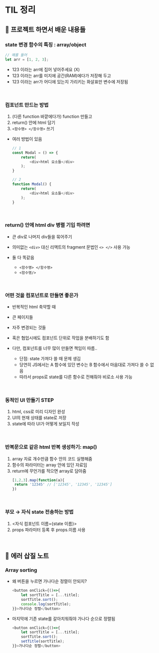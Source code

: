 # TIL 정리

## 📝 프로젝트 하면서 배운 내용들

### state 변경 함수의 특징 : array/object
  ```javascript
  // 예를 들어
  let arr = [1, 2, 3];
  ```
- 123 이라는 arr에 집어 넣어주세요 (X)
- 123 이라는 arr를 미지에 공간(RAM)에다가 저장해 두고
- 123 이라는 arr가 어디에 있는지 가리키는 화살표만 변수에 저장됨

<br/>

### 컴포넌트 만드는 방법
  1. (다른 function 바깥에다가) function 만들고 
  2. return() 안에 html 담기
  3. `<함수명> </함수명>` 쓰기

- 여러 방법이 있음
    ```javascript
    // 1
    const Modal = () => {
        return(
            <div>html 요소들</div>
        );
    }

    // 2
    function Modal() {
        return(
            <div>html 요소들</div>
        );
    }
    ```

<br/>

### return() 안에 html div 병렬 기입 하려면
  - 큰 div로 나머지 div들을 묶어주기
  - 의미없는 `<div>` 대신 리액트의 fragment 문법인 `<> </>` 사용 가능

- 둘 다 똑같음
  - `<함수명> </함수명>`
  - `<함수명/>`

<br/>

### 어떤 것을 컴포넌트로 만들면 좋은가
  - 반복적인 html 축약할 때
  - 큰 페이지들
  - 자주 변경되는 것들
  - 혹은 협업시에도 컴포넌트 단위로 작업을 분배하기도 함

- 다만, 컴포넌트를 너무 많이 만들면 책임이 따름..
  - 단점: state 가져다 쓸 때 문제 생김
  - 당연히 JS에서는 A 함수에 있던 변수는 B 함수에서 마음대로 가져다 쓸 수 없음
  - 따라서 props로 state를 다른 함수로 전해줘야 비로소 사용 가능

<br/>

### 동적인 UI 만들기 STEP
1. html, css로 미리 디자인 완성
2. UI의 현재 상태를 state로 저장
3. state에 따라 UI가 어떻게 보일지 작성

<br/>

### 반복문으로 같은 html 반복 생성하기: map()
1. array 자료 개수만큼 함수 안의 코드 실행해줌
2. 함수의 파라미터는 array 안에 있던 자료임
3. return에 무언가를 적으면 array로 담아줌
   ```javascript
   [1,2,3].map(function(a){
    return '12345' // ['12345', '12345', '12345']
   })
   ```
<br/>

### 부모 → 자식 state 전송하는 방법
1. <자식 컴포넌트 이름={state 이름}>
2. props 파라미터 등록 후 props.이름 사용

<br/>

## 📝 에러 삽질 노트

### Array sorting
- 왜 버튼을 누르면 가나다순 정렬이 안되지?
    ```javascript
    <button onClick={()=>{
        let sortTitle = [...title];
        sortTitle.sort();
        console.log(sortTitle);
    }}>가나다순 정렬</button>
    ```

- 마지막에 기존 state를 갈아치워줘야 가나다 순으로 정렬됨
    ```javascript
    <button onClick={()=>{
        let sortTitle = [...title];
        sortTitle.sort();
        setTitle(sortTitle);
    }}>가나다순 정렬</button>
    ```
